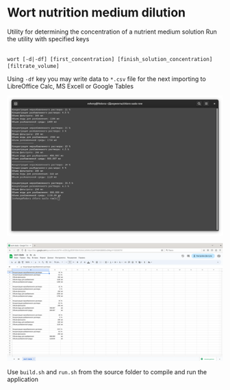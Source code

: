 # Wort nutrition medium dilution
Utility for determining the concentration of a nutrient medium solution
Run the utility with specified keys

```

wort [-d|-df] [first_concentration] [finish_solution_concentration] [filtrate_volume]

```

Using `-df` key you may write data to `*.csv` file for the next importing to LibreOffice Calc, MS Excell or Google Tables

![Linux terminal data output](/img/screen_01.png)

![Google table data import](/img/screen_02.png)

Use `build.sh` and `run.sh` from the source folder to compile and run the application
